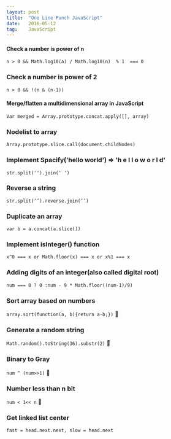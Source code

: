 ```yaml
---
layout: post
title:  "One Line Punch JavaScript"
date:   2016-05-12
tag:    JavaScript  
---
```


#### Check a number is power of n
`n > 0 && Math.log10(a) / Math.log10(n)  % 1  === 0`

### Check a number is power of 2
`n > 0 && !(n & (n-1))`

#### Merge/flatten a multidimensional array in JavaScript
`Var merged = Array.prototype.concat.apply([], array)`

### Nodelist to array
`Array.prototype.slice.call(document.childNodes)`

### Implement Spacify('hello world')  => 'h e l l o  w o r l d'
`str.split('').join(' ')`

### Reverse a string
`str.split(‘’).reverse.join(‘’)`

### Duplicate an array
`var b = a.concat(a.slice())`

### Implement isInteger() function
`x^0 === x or Math.floor(x) === x or x%1 === x`


### Adding digits of an integer(also called digital root)
`num === 0 ? 0 :num - 9 * Math.floor((num-1)/9)`

### Sort array based on numbers
`array.sort(function(a, b){return a-b;})`

### Generate a random string
`Math.random().toString(36).substr(2)`

### Binary to Gray
`num ^ (num>>1)`

### Number less than n bit
`num < 1<< n`

### Get linked list center
`fast = head.next.next, slow = head.next`
